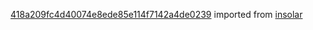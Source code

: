 [418a209fc4d40074e8ede85e114f7142a4de0239](https://github.com/insolar/insolar/commit/418a209fc4d40074e8ede85e114f7142a4de0239) imported from [insolar](https://github.com/insolar/insolar)
